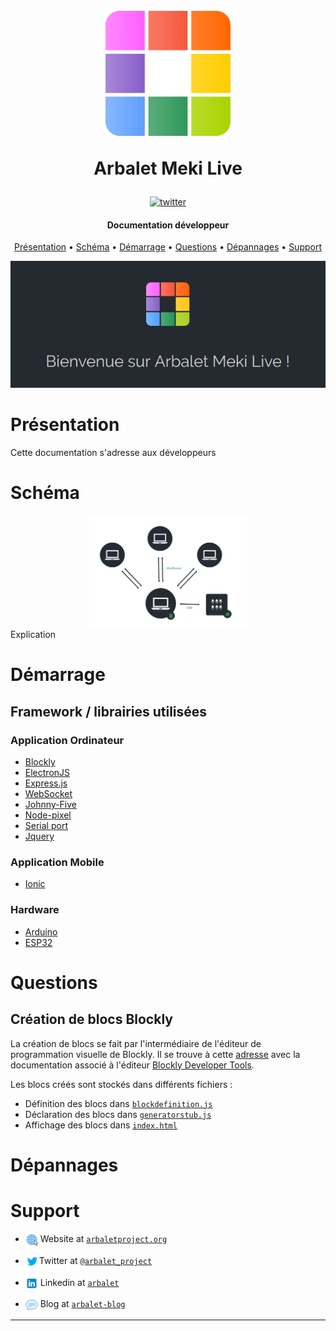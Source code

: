<h1 align="center">
  <br>
  <a href="http://www.arbalet-project.org/"><img src="icon.png" alt="Arbalet" width="200"></a>

  Arbalet Meki Live
  <br>
</h1>

<div align="center">

[![twitter](https://img.shields.io/twitter/follow/arbalet_project.svg?style=social)](https://twitter.com/arbalet_project)
</div>

<h4 align="center">Documentation développeur</h4>

<p align="center">
  <a href="#présentation">Présentation</a> •
  <a href="#schéma">Schéma</a> •
  <a href="#démarrage">Démarrage</a> •
  <a href="#questions">Questions</a> •
  <a href="#dépannages">Dépannages</a> •
  <a href="#support">Support</a>
</p>

<div align="center" >

![screenshot](arbalet.png)

</div>

# Présentation 
Cette documentation s'adresse aux développeurs

# Schéma 
<div align="center" >
<img src="schema.png" alt="schema" width="50%">
</div>
Explication 

# Démarrage

## Framework / librairies utilisées
### Application Ordinateur 

- [Blockly](https://developers.google.com/blockly/)
- [ElectronJS](https://electronjs.org/)
- [Express.js](https://expressjs.com/fr/)
- [WebSocket](https://socket.io/)
- [Johnny-Five](http://johnny-five.io/)
- [Node-pixel](https://github.com/ajfisher/node-pixel)
- [Serial port](https://developers.google.com/blockly/)
- [Jquery](https://jquery.com/)

### Application Mobile 
- [Ionic](https://ionicframework.com/docs/v3/)

### Hardware 
- [Arduino](https://www.arduino.cc/reference/en/)
- [ESP32](https://docs.zerynth.com/latest/official/board.zerynth.nodemcu_esp32/docs/index.html)

# Questions

## Création de blocs Blockly
La création de blocs se fait par l'intermédiaire de l'éditeur de programmation visuelle de Blockly. Il se trouve à cette [adresse](https://blockly-demo.appspot.com/static/demos/blockfactory/index.html) avec la documentation associé à l'éditeur
[Blockly Developer Tools](https://developers.google.com/blockly/guides/create-custom-blocks/blockly-developer-tools).

Les blocs créés sont stockés dans différents fichiers :
- Définition des blocs dans [`blockdefinition.js`](../desktop/public/blockly/blockdefinition.js)
- Déclaration des blocs dans [`generatorstub.js`](../desktop/public/blockly/generatorstub.js)
- Affichage des blocs dans [`index.html`](../desktop/public/index.html)

# Dépannages

# Support

- <img src="site.png" style="vertical-align:middle" width ="20px"> Website at [`arbaletproject.org`](http://www.arbalet-project.org/)

- <img src="twitter.svg" style="vertical-align:middle"  width ="22px">Twitter at [`@arbalet_project`](https://twitter.com/arbalet_project)

- <img src="linkedin.svg" style="vertical-align:middle" width ="20px"> Linkedin at [`arbalet`](https://www.linkedin.com/company/arbalet/)
- <img src="blog.png" style="vertical-align:middle" width ="20px"> Blog at [`arbalet-blog`](http://talk.arbalet-project.org/)
---
